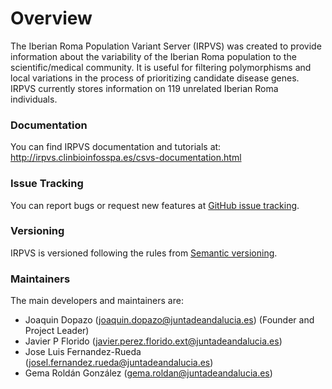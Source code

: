 # Overview
The Iberian Roma Population Variant Server (IRPVS) was created to provide information about the variability of the Iberian Roma population to the scientific/medical community. It is useful for filtering polymorphisms and local variations in the process of prioritizing candidate disease genes. IRPVS currently stores information on 119  unrelated Iberian Roma individuals. 

### Documentation
You can find IRPVS documentation and tutorials at: http://irpvs.clinbioinfosspa.es/csvs-documentation.html

### Issue Tracking
You can report bugs or request new features at [GitHub issue tracking](https://github.com/babelomics/csvs/issues).

### Versioning
IRPVS is versioned following the rules from [Semantic versioning](http://semver.org/).

### Maintainers

The main developers and maintainers are:

* Joaquin Dopazo (joaquin.dopazo@juntadeandalucia.es) (Founder and Project Leader)
* Javier P Florido (javier.perez.florido.ext@juntadeandalucia.es)
* Jose Luis Fernandez-Rueda (josel.fernandez.rueda@juntadeandalucia.es)
* Gema Roldán González (gema.roldan@juntadeandalucia.es)
